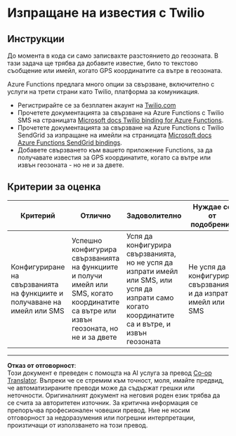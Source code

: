 <!--
CO_OP_TRANSLATOR_METADATA:
{
  "original_hash": "5cb65a6ec4387ed177e145347e8e308e",
  "translation_date": "2025-08-28T09:46:48+00:00",
  "source_file": "3-transport/lessons/4-geofences/assignment.md",
  "language_code": "bg"
}
-->
# Изпращане на известия с Twilio

## Инструкции

До момента в кода си само записвахте разстоянието до геозоната. В тази задача ще трябва да добавите известие, било то текстово съобщение или имейл, когато GPS координатите са вътре в геозоната.

Azure Functions предлага много опции за свързване, включително с услуги на трети страни като Twilio, платформа за комуникация.

* Регистрирайте се за безплатен акаунт на [Twilio.com](https://www.twilio.com)
* Прочетете документацията за свързване на Azure Functions с Twilio SMS на страницата [Microsoft docs Twilio binding for Azure Functions](https://docs.microsoft.com/azure/azure-functions/functions-bindings-twilio?WT.mc_id=academic-17441-jabenn&tabs=python).
* Прочетете документацията за свързване на Azure Functions с Twilio SendGrid за изпращане на имейли на страницата [Microsoft docs Azure Functions SendGrid bindings](https://docs.microsoft.com/azure/azure-functions/functions-bindings-sendgrid?WT.mc_id=academic-17441-jabenn&tabs=python).
* Добавете свързването към вашето приложение Functions, за да получавате известия за GPS координатите, когато са вътре или извън геозоната - но не и за двете.

## Критерии за оценка

| Критерий | Отлично | Задоволително | Нуждае се от подобрение |
| -------- | --------- | ------------- | ----------------------- |
| Конфигуриране на свързванията на функциите и получаване на имейл или SMS | Успешно конфигурира свързванията на функциите и получи имейл или SMS, когато координатите са вътре или извън геозоната, но не и за двете | Успя да конфигурира свързванията, но не успя да изпрати имейл или SMS, или успя да изпрати само когато координатите са и вътре, и извън геозоната | Не успя да конфигурира свързванията и да изпрати имейл или SMS |

---

**Отказ от отговорност**:  
Този документ е преведен с помощта на AI услуга за превод [Co-op Translator](https://github.com/Azure/co-op-translator). Въпреки че се стремим към точност, моля, имайте предвид, че автоматизираните преводи може да съдържат грешки или неточности. Оригиналният документ на неговия роден език трябва да се счита за авторитетен източник. За критична информация се препоръчва професионален човешки превод. Ние не носим отговорност за недоразумения или погрешни интерпретации, произтичащи от използването на този превод.